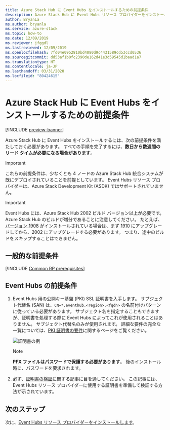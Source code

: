 ```yaml
---
title: Azure Stack Hub に Event Hubs をインストールするための前提条件
description: Azure Stack Hub に Event Hubs リソース プロバイダーをインストールするにあたり、必要な前提条件について説明します。
author: BryanLa
ms.author: bryanla
ms.service: azure-stack
ms.topic: how-to
ms.date: 12/09/2019
ms.reviewer: jfggdl
ms.lastreviewed: 12/09/2019
ms.openlocfilehash: 7fd04e0952810bd4080d9c4431589cd53ccd0536
ms.sourcegitcommit: dd53af1b0fc2390de162d41e3d59545d1baad1a7
ms.translationtype: HT
ms.contentlocale: ja-JP
ms.lasthandoff: 03/31/2020
ms.locfileid: "80424615"
---
```

# <a name="prerequisites-for-installing-event-hubs-on-azure-stack-hub"></a>Azure Stack Hub に Event Hubs をインストールするための前提条件

[!INCLUDE [preview-banner](../includes/event-hubs-preview.md)]

Azure Stack Hub に Event Hubs をインストールするには、次の前提条件を満たしておく必要があります。 すべての手順を完了するには、**数日から数週間のリード タイムが必要になる場合があります**。

> [!IMPORTANT]
> これらの前提条件は、少なくとも 4 ノードの Azure Stack Hub 統合システムが既にデプロイされていることを前提としています。 Event Hubs リソース プロバイダーは、Azure Stack Development Kit (ASDK) ではサポートされていません。

> [!IMPORTANT]
> Event Hubs には、Azure Stack Hub 2002 ビルド バージョン以上が必要です。 Azure Stack Hub のビルドが増分であることに注意してください。 たとえば、[バージョン 1908](/azure-stack/operator/release-notes?view=azs-1908#1908-build-reference) がインストールされている場合は、まず [1910](/azure-stack/operator/release-notes?view=azs-1910#1910-build-reference) にアップグレードしてから、2002 にアップグレードする必要があります。 つまり、途中のビルドをスキップすることはできません。

## <a name="common-prerequisites"></a>一般的な前提条件

[!INCLUDE [Common RP prerequisites](../includes/marketplace-resource-provider-prerequisites.md)]

## <a name="event-hubs-prerequisites"></a>Event Hubs の前提条件

1. Event Hubs 用の公開キー基盤 (PKI) SSL 証明書を入手します。 サブジェクト代替名 (SAN) は、`CN=*.eventhub.<region>.<fqdn>` の名前付けパターンに従っている必要があります。 サブジェクト名を指定することもできますが、証明書を処理する際に Event Hubs によってこれが使用されることはありません。 サブジェクト代替名のみが使用されます。 詳細な要件の完全な一覧については、[PKI 証明書の要件](azure-stack-pki-certs.md)に関するページをご覧ください。  

   ![証明書の例](media/event-hubs-rp-prerequisites/certificate-example.png)

   > [!NOTE]
   > **PFX ファイルはパスワードで保護する必要があります**。 後のインストール時に、パスワードを要求されます。

2. 必ず、[証明書の検証](azure-stack-validate-pki-certs.md)に関する記事に目を通してください。 この記事には、Event Hubs リソース プロバイダーに使用する証明書を準備して検証する方法が示されています。 

## <a name="next-steps"></a>次のステップ

次に、[Event Hubs リソース プロバイダーをインストールします](event-hubs-rp-install.md)。
